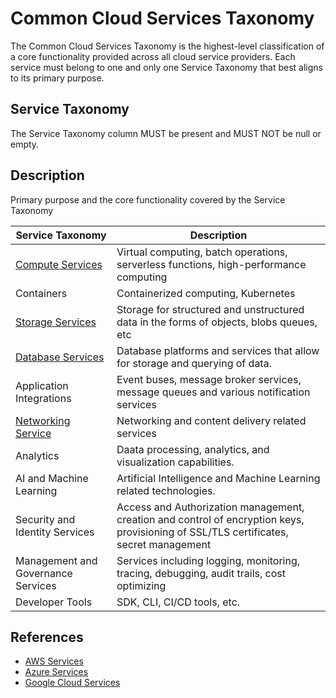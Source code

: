 # Common Cloud Services Taxonomy

The Common Cloud Services Taxonomy is the highest-level classification of a core functionality provided across all cloud service providers. Each service must belong to one and only one Service Taxonomy that best aligns to its primary purpose.

## Service Taxonomy

The Service Taxonomy column MUST be present and MUST NOT be null or empty.

## Description

Primary purpose and the core functionality covered by the Service Taxonomy

| Service Taxonomy | Description  |
| -------- | ---------- |
| [Compute Services](compute-services) | Virtual computing, batch operations, serverless functions, high-performance computing |
| Containers | Containerized computing, Kubernetes |
| [Storage Services](storage-services) | Storage for structured and unstructured data in the forms of objects, blobs queues, etc |
| [Database Services](database-services) | Database platforms and services that allow for storage and querying of data. |
| Application Integrations | Event buses, message broker services, message queues and various notification services |
| [Networking Service](networking-services) | Networking and content delivery related services |
| Analytics | Daata processing, analytics, and visualization capabilities. |
| AI and Machine Learning | Artificial Intelligence and Machine Learning related technologies. |
| Security and Identity Services | Access and Authorization management, creation and control of encryption keys, provisioning of SSL/TLS certificates, secret management |  
| Management and Governance Services | Services including logging, monitoring, tracing, debugging, audit trails, cost optimizing |
| Developer Tools | SDK, CLI, CI/CD tools, etc. |


## References

- [AWS Services](https://aws.amazon.com/products/)
- [Azure Services](https://azure.microsoft.com/en-us/services/)
- [Google Cloud Services](https://cloud.google.com/products/)
